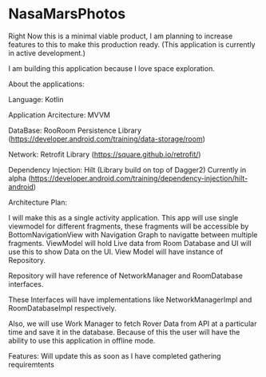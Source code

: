 # NasaMarsPhotos


Right Now this is a minimal viable product, I am planning to increase features to this to make this production ready.
(This application is currently in active development.)

I am building this application because I love space exploration.

About the applications:


Language: Kotlin

Application Arcitecture: MVVM

DataBase: RooRoom Persistence Library (https://developer.android.com/training/data-storage/room)

Network: Retrofit Library (https://square.github.io/retrofit/)

Dependency Injection: Hilt (Library build on top of Dagger2) Currently in alpha (https://developer.android.com/training/dependency-injection/hilt-android)

Architecture Plan:

I will make this as a single activity application.
This app will use single viewmodel for different fragments, these fragments will be accessible by BottomNavigationView with Navigation Graph to navigatte between multiple fragments.
ViewModel will hold Live data from Room Database and UI will use this to show Data on the UI.
View Model will have instance of Repository. 

Repository will have reference of NetworkManager and RoomDatabase interfaces. 

These Interfaces will have implementations like NetworkManagerImpl and RoomDatabaseImpl respectively.

Also, we will use Work Manager to fetch Rover Data from API at a particular time and save it in the database. Because of this the user will have the ability to use this application in offline mode.

Features: Will update this as soon as I have completed gathering requiremtents




